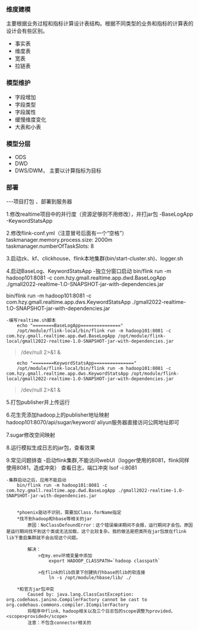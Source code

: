 ### 维度建模
主要根据业务过程和指标计算设计表结构。根据不同类型的业务和指标的计算表的设计会有些区别。
* 事实表
* 维度表
* 宽表
* 拉链表

### 模型维护
* 字段增加
* 字段类型
* 字段属性
* 缓慢维度变化
* 大表和小表

### 模型分层
* ODS
* DWD
* DWS/DWM， 主要以计算指标为目标


### 部署
---项目打包 、部署到服务器

1.修改realtime项目中的并行度（资源足够则不用修改），并打jar包
-BaseLogApp
-KeywordStatsApp


2.修改flink-conf.yml（注意冒号后面有一个“空格”）
taskmanager.memory.process.size: 2000m
taskmanager.numberOfTaskSlots: 8

3.启动zk、kf、clickhouse、flink本地集群(bin/start-cluster.sh)、logger.sh

4.启动BaseLog、KeywordStatsApp
-独立分窗口启动
bin/flink run -m hadoop101:8081 -c com.hzy.gmall.realtime.app.dwd.BaseLogApp ./gmall2022-realtime-1.O-SNAPSHOT-jar-with-dependencies.jar


bin/flink run -m hadoop101:8081 -c com.hzy.gmall.realtime.app.dws.KeywordStatsApp ./gmall2022-realtime-1.O-SNAPSHOT-jar-with-dependencies.jar

	
	-编写realtime.sh脚本
		echo "========BaseLogApp==============="
		/opt/module/flink-local/bin/flink run -m hadoop101:8081 -c com.hzy.gmall.realtime.app.dwd.BaseLogApp /opt/module/flink-local/gmall2022-realtime-1.O-SNAPSHOT-jar-with-dependencies.jar
>/dev/null 2>&1  &

		echo "========KeywordStatsApp==============="
		/opt/module/flink-local/bin/flink run -m hadoop101:8081 -c com.hzy.gmall.realtime.app.dws.KeywordStatsApp /opt/module/flink-local/gmall2022-realtime-1.O-SNAPSHOT-jar-with-dependencies.jar
>/dev/null 2>&1  &

5.打包publisher并上传运行

6.花生壳添加hadoop上的publisher地址映射
hadoop101:8070/api/sugar/keyword/
aliyun服务器直接访问公网地址即可

7.sugar修改空间映射

8.运行模拟生成日志的jar包，查看效果


9.常见问题排查
-启动flink集群,不能访问webUI（logger使用的8081，flink同样使用8081，造成冲突）
查看日志，端口冲突  lsof -i:8081

	-集群启动之后，应用不能启动
		bin/flink run -m hadoop101:8081 -c com.hzy.gmall.realtime.app.dwd.BaseLogApp ./gmall2022-realtime-1.O-SNAPSHOT-jar-with-dependencies.jar


		*phoenix驱动不识别，需要加Class.forName指定
		*找不到hadoop和hbase等相关的jar
			原因：NoClassDefoundError：这个错误编译期间不会报，运行期间才会包。原因是运行期间找不到这个类或无法加载，这个比较复杂。我的做法是把类所在jar包放在flink lib下重启集群就不会出现这个问题。

			解决：
				>在my.env环境变量中添加
					export HADOOP_CLASSPATH=`hadoop classpath`

				>在flink的lib目录下创建执行hbase的lib的软连接
					ln -s /opt/module/hbase/lib/ ./

		*和官方jar包冲突
			Caused by: java.lang.ClassCastException: org.codehaus.janino.CompilerFactory cannot be cast to org.codehaus.commons.compiler.ICompilerFactory
			将程序中flink、hadoop相关以及三个日志包的scope调整为provided，<scope>provided</scope>
			注意：不包含connector相关的
